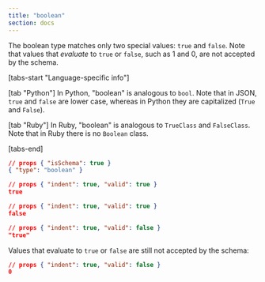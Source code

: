 ```yaml
---
title: "boolean"
section: docs
---
```


<Keywords label="single: boolean" />

The boolean type matches only two special values: `true` and `false`.
Note that values that *evaluate* to `true` or `false`, such as 1 and 0,
are not accepted by the schema.

[tabs-start "Language-specific info"]

[tab "Python"]
In Python, "boolean" is analogous to `bool`.  Note that in JSON,
`true` and `false` are lower case, whereas in Python they are
capitalized (`True` and `False`).

[tab "Ruby"]
In Ruby, "boolean" is analogous to `TrueClass` and `FalseClass`.  Note
that in Ruby there is no `Boolean` class.

[tabs-end]

```json
// props { "isSchema": true }
{ "type": "boolean" }
```
```json
// props { "indent": true, "valid": true }
true
```
```json
// props { "indent": true, "valid": true }
false
```
```json
// props { "indent": true, "valid": false }
"true"
```
Values that evaluate to `true` or `false` are still not accepted by the schema:

```json
// props { "indent": true, "valid": false }
0
```